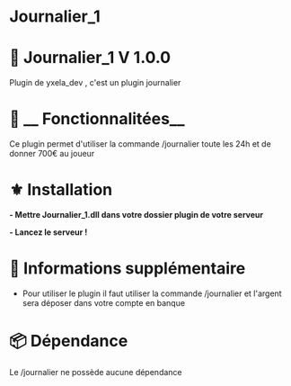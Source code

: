 # Journalier_1
#  📗 __Journalier_1 V 1.0.0__

Plugin de yxela_dev , c'est un plugin journalier

#  🔧 __ Fonctionnalitées__

Ce plugin permet d'utiliser la commande /journalier toute les 24h et de donner 700€ au joueur

#  ⚜️ __Installation__
**- Mettre Journalier_1.dll dans votre dossier plugin  de votre serveur** 

**- Lancez le serveur !** 

#  🤝 __Informations supplémentaire__


- Pour utiliser le plugin il faut utiliser la commande /journalier et l'argent sera déposer dans votre compte en banque

#  📦 __Dépendance__

Le /journalier ne possède aucune dépendance
